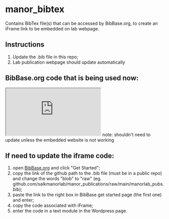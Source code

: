 # manor_bibtex

Contains BibTex file(s) that can be accessed by BibBase.org, to create an iFrame link to be embedded on lab webpage.


## Instructions
1. Update the .bib file in this repo;
2. Lab publication webpage should update automatically

## BibBase.org code that is being used now:
<iframe src="https://bibbase.org/show?bib=https%3A%2F%2Fgithub.com%2Fsalkmanorlab%2Fmanor_publications%2Fraw%2Fmain%2Fmanorlab_pubs.bib&commas=true&noBootstrap=1"></iframe>
note: shouldn't need to update unless the embedded website is not working

## If need to update the iframe code:
1. open [BibBase.org](bibbase.org) and click "Get Started";
2. copy the link of the github path to the .bib file (must be in a public repo) and change the words "blob" to "raw" (eg. github.com/salkmanorlab/manor_publications/raw/main/manorlab_pubs.bib);
3. paste the link to the right box in BibBase get started page (the first one) and enter;
4. copy the code associated with iFrame;
5. enter the code in a text module in the Wordpress page.

